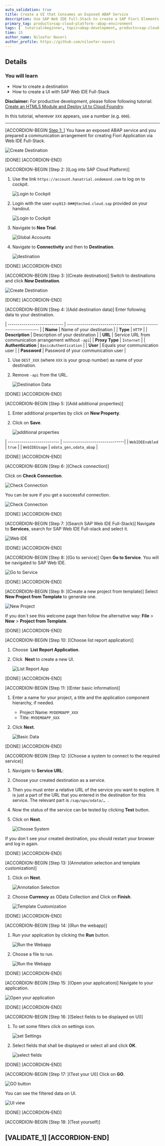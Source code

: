 ```yaml
---
auto_validation: true
title: Create a UI that Consumes an Exposed ABAP Service
description: Use SAP Web IDE Full-Stack to create a SAP Fiori Elements app on top of an OData service exposed in the SAP Cloud Platform ABAP Environment.
primary_tag: products>sap-cloud-platform--abap-environment
tags: [  tutorial>beginner, topic>abap-development, products>sap-cloud-platform, tutorial>license ]
time: 15
author_name: Niloofar Naseri
author_profile: https://github.com/niloofar-naseri
---
```


## Details
### You will learn  
  - How to create a destination
  - How to create a UI with SAP Web IDE Full-Stack

**Disclaimer:** For productive development, please follow following tutorial: [Create an HTML5 Module and Deploy UI to Cloud Foundry](abap-environment-deploy-cf-production).

In this tutorial, wherever `XXX` appears, use a number (e.g. `000`).

---

[ACCORDION-BEGIN [Step 1: ](Overview)]
You have an exposed ABAP service and you prepared a communication arrangement for creating Fiori Application via Web IDE Full-Stack.

![Create Destination](Picture23.png)

[DONE]
[ACCORDION-END]

[ACCORDION-BEGIN [Step 2: ](Log into SAP Cloud Platform)]
  1. Use the link `https://account.hanatrial.ondemand.com` to log on to cockpit.

      ![Login to Cockpit](Picture19.png)

  2. Login with the user `exp013-0##@teched.cloud.sap` provided on your handout.

      ![Login to Cockpit](Picture21.png)

  3. Navigate to **Neo Trial**.

      ![Global Accounts](Picture20.png)

  4. Navigate to **Connectivity** and then to **Destination**.

      ![destination](Picture22.png)

[DONE]
[ACCORDION-END]

[ACCORDION-BEGIN [Step 3: ](Create destination)]
Switch to destinations and click **New Destination**.

![Create Destination](Picture1.png)

[DONE]
[ACCORDION-END]

[ACCORDION-BEGIN [Step 4: ](Add destination data)]
Enter following data to your destination.

| ---------------------------- | --------------------------------------------------------------- |
|          **Name**            |                   Name of your destination                      |
|          **Type**            |                           `HTTP`                                |
|      **Description**         |               Description of your destination                   |
|           **URL**            |        Service URL from communication arrangement without `-api`|
|       **Proxy Type**         |                          `Internet`                             |
|     **Authentication**       |                   `BasicAuthentication`                         |
|    **User**                  |                 Equals your communication user                  |
| **Password**                 |              Password of your communication user                |

  1. Use `DEST_XXX` (where `XXX` is your group number) as name of your destination.

  2. Remove `-api` from the URL.

      ![Destination Data](Picture2.png)

[DONE]
[ACCORDION-END]

[ACCORDION-BEGIN [Step 5: ](Add additional properties)]
  1. Enter additional properties by click on **New Property**.

  2. Click on **Save**.

      ![additional properties](Picture3.png)

| -------------------------- | -------------------------------|
|      `WebIDEEnabled`       |            `true`              |
|       `WebIDEUsage`        |     `odata_gen,odata_abap`     |

[DONE]
[ACCORDION-END]

[ACCORDION-BEGIN [Step 6: ](Check connection)]

Click on **Check Connection**.

![Check Connection](Picture4.png)

You can be sure if you get a successful connection.

![Check Connection](Picture5.png)

[DONE]
[ACCORDION-END]

[ACCORDION-BEGIN [Step 7: ](Search SAP Web IDE Full-Stack)]
Navigate to **Services**, search for SAP Web IDE Full-stack and select it.

![Web IDE](Picture6.png)

[DONE]
[ACCORDION-END]

[ACCORDION-BEGIN [Step 8: ](Go to service)]
Open **Go to Service**.
You will be navigated to SAP Web IDE.

![Go to Service](Picture7.png)

[DONE]
[ACCORDION-END]

[ACCORDION-BEGIN [Step 9: ](Create a new project from template)]
Select  **New Project from Template** to generate one.

![New Project](Picture8.png)

If you don´t see this welcome page then follow the alternative way: **File** > **New** > **Project from Template**.

[DONE]
[ACCORDION-END]

[ACCORDION-BEGIN [Step 10: ](Choose list report application)]
  1. Choose  **List Report Application**.

  2. Click  **Next** to create a new UI.

      ![List Report App](Picture9.png)

[DONE]
[ACCORDION-END]

[ACCORDION-BEGIN [Step 11: ](Enter basic information)]
  1. Enter a name for your project, a title and the application component hierarchy, if needed.
      - Project Name: `MYDEMOAPP_XXX`
      - Title: `MYDEMOAPP_XXX`

  2. Click **Next**.

      ![Basic Data](Picture10.png)

[DONE]
[ACCORDION-END]

[ACCORDION-BEGIN [Step 12: ](Choose a system to connect to the required service)]
  1. Navigate to **Service URL**:

  2. Choose your created destination as a service.

  3. Then you must enter a relative URL of the service you want to explore. It is just a part of the URL that you entered in the destination for this service. The relevant part is `/sap/opu/odata/… `.

  4. Now the status of the service can be tested by clicking **Test** button.

  5. Click on **Next**.

      ![Choose System](Picture11.png)

If you don´t see your created destination, you should restart your browser and log in again.

[DONE]
[ACCORDION-END]

[ACCORDION-BEGIN [Step 13: ](Annotation selection and template customization)]
  1. Click on **Next**.

      ![Annotation Selection](Picture24.png)

  2. Choose **Currency** as OData Collection and Click on **Finish**.

      ![Template Customization](Picture25.png)

[DONE]
[ACCORDION-END]

[ACCORDION-BEGIN [Step 14: ](Run the webapp)]
  1. Run your application by clicking the **Run** button.

      ![Run the Webapp](Picture12.png)

  2. Choose a file to run.

      ![Run the Webapp](Picture13.png)

[DONE]
[ACCORDION-END]

[ACCORDION-BEGIN [Step 15: ](Open your application)]
Navigate to your application.

![Open your application](Picture14.png)

[DONE]
[ACCORDION-END]

[ACCORDION-BEGIN [Step 16: ](Select fields to be displayed on UI)]
  1. To set some filters click on settings icon.

      ![set Settings](Picture15.png)

  2. Select fields that shall be displayed or select all and click **OK**.

      ![select fields](Picture16.png)

[DONE]
[ACCORDION-END]

[ACCORDION-BEGIN [Step 17: ](Test your UI)]
Click on **GO**.

![GO button](Picture17.png)

You can see the filtered data on UI.

![UI view](Picture18.png)

[DONE]
[ACCORDION-END]

[ACCORDION-BEGIN [Step 18: ](Test yourself)]

[VALIDATE_1]
[ACCORDION-END]
---
